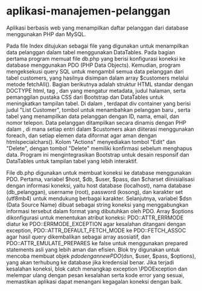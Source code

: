 # aplikasi-manajemen-pelanggan
Aplikasi berbasis web yang menampilkan daftar pelanggan dari database menggunakan PHP dan MySQL.

Pada file Index ditujukan sebagai file yang digunakan untuk menampilkan data pelanggan dalam tabel menggunakan DataTables.
Pada bagian pertama program memuat file db.php yang berisi konfigurasi koneksi ke database menggunakan PDO (PHP Data Objects). Kemudian, program mengeksekusi query SQL untuk mengambil semua data pelanggan dari tabel customers, yang hasilnya disimpan dalam array $customers melalui metode fetchAll(). Bagian berikutnya adalah struktur HTML standar dengan DOCTYPE html, tag <html>, dan <head> yang mengatur metadata, judul halaman, serta pemanggilan pustaka CSS dari Bootstrap dan DataTables untuk meningkatkan tampilan tabel. Di dalam <body>, terdapat div container yang berisi judul "List Customer", tombol untuk menambahkan pelanggan baru , serta tabel yang menampilkan data pelanggan dengan ID, nama, email, dan nomor telepon. Data pelanggan ditampilkan secara dinamis dengan PHP dalam <tbody>, di mana setiap entri dalam $customers akan diiterasi menggunakan foreach, dan setiap elemen data diformat agar aman dengan htmlspecialchars(). Kolom "Actions" menyediakan tombol "Edit" dan "Delete", dengan tombol "Delete" memiliki konfirmasi sebelum menghapus data. Program ini mengintegrasikan Bootstrap untuk desain responsif dan DataTables untuk tampilan tabel yang lebih interaktif.

File db.php digunakan untuk membuat koneksi ke database menggunakan PDO.
Pertama, variabel $host, $db, $user, $pass, dan $charset diinisialisasi dengan informasi koneksi, yaitu host database (localhost), nama database (db_pelanggan), username (root), password (kosong), dan karakter set (utf8mb4) untuk mendukung berbagai karakter. Selanjutnya, variabel $dsn (Data Source Name) dibuat sebagai string koneksi yang menggabungkan informasi tersebut dalam format yang dibutuhkan oleh PDO. Array $options dikonfigurasi untuk menentukan atribut koneksi: PDO::ATTR_ERRMODE diatur ke PDO::ERRMODE_EXCEPTION agar kesalahan ditangani dengan exception, PDO::ATTR_DEFAULT_FETCH_MODE ke PDO::FETCH_ASSOC agar hasil query dikembalikan sebagai array asosiatif, dan PDO::ATTR_EMULATE_PREPARES ke false untuk menggunakan prepared statements asli yang lebih aman dan efisien. Blok try digunakan untuk mencoba membuat objek $pdo dengan new PDO($dsn, $user, $pass, $options), yang akan terhubung ke database jika kredensial benar. Jika terjadi kesalahan koneksi, blok catch menangkap exception \PDOException dan melempar ulang dengan pesan kesalahan serta kode error yang sesuai, memastikan aplikasi dapat menangani kegagalan koneksi dengan baik.

